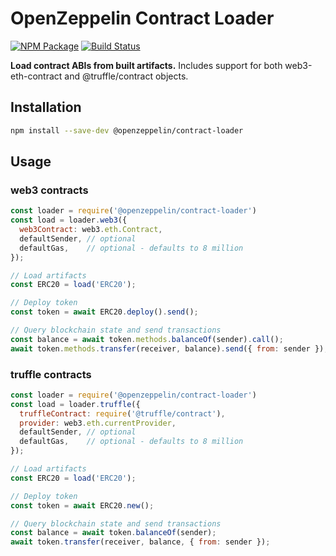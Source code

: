 # OpenZeppelin Contract Loader

[![NPM Package](https://img.shields.io/npm/v/@openzeppelin/contract-loader.svg)](https://www.npmjs.org/package/@openzeppelin/contract-loader)
[![Build Status](https://circleci.com/gh/OpenZeppelin/openzeppelin-contract-loader.svg?style=shield)](https://circleci.com/gh/OpenZeppelin/openzeppelin-contract-loader)

**Load contract ABIs from built artifacts.** Includes support for both web3-eth-contract and @truffle/contract objects.

## Installation

```bash
npm install --save-dev @openzeppelin/contract-loader
```

## Usage

### web3 contracts

```javascript
const loader = require('@openzeppelin/contract-loader')
const load = loader.web3({
  web3Contract: web3.eth.Contract,
  defaultSender, // optional
  defaultGas,    // optional - defaults to 8 million
});

// Load artifacts
const ERC20 = load('ERC20');

// Deploy token
const token = await ERC20.deploy().send();

// Query blockchain state and send transactions
const balance = await token.methods.balanceOf(sender).call();
await token.methods.transfer(receiver, balance).send({ from: sender });
```

### truffle contracts

```javascript
const loader = require('@openzeppelin/contract-loader')
const load = loader.truffle({
  truffleContract: require('@truffle/contract'),
  provider: web3.eth.currentProvider,
  defaultSender, // optional
  defaultGas,    // optional - defaults to 8 million
});

// Load artifacts
const ERC20 = load('ERC20');

// Deploy token
const token = await ERC20.new();

// Query blockchain state and send transactions
const balance = await token.balanceOf(sender);
await token.transfer(receiver, balance, { from: sender });
```
